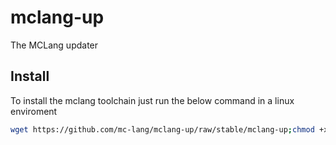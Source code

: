 # mclang-up

The MCLang updater

## Install

To install the mclang toolchain just run the below command in a linux enviroment

```sh
wget https://github.com/mc-lang/mclang-up/raw/stable/mclang-up;chmod +x ./mclang-up;./mclang-up --install
```
